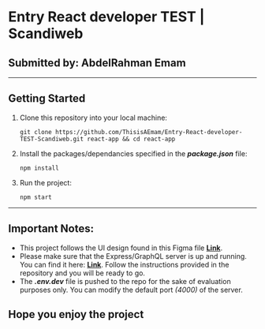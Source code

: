 # Entry React developer TEST | Scandiweb

## Submitted by: AbdelRahman Emam

---

## **Getting Started**

1. Clone this repository into your local machine:

   ```console
   git clone https://github.com/ThisisAEmam/Entry-React-developer-TEST-Scandiweb.git react-app && cd react-app
   ```

2. Install the packages/dependancies specified in the **_package.json_** file:

   ```console
   npm install
   ```

3. Run the project:

   ```console
   npm start
   ```

---

## **Important Notes:**

- This project follows the UI design found in this Figma file [**Link**](https://www.figma.com/file/MSyCAqVy1UgNap0pvqH6H3/Junior-Frontend-Test-Designs-Public?node-id=0%3A1).
- Please make sure that the Express/GraphQL server is up and running. You can find it here: [**Link**](https://github.com/scandiweb/junior-react-endpoint). Follow the instructions provided in the repository and you will be ready to go.
- The **_.env.dev_** file is pushed to the repo for the sake of evaluation purposes only. You can modify the default port _(4000)_ of the server.

## Hope you enjoy the project
